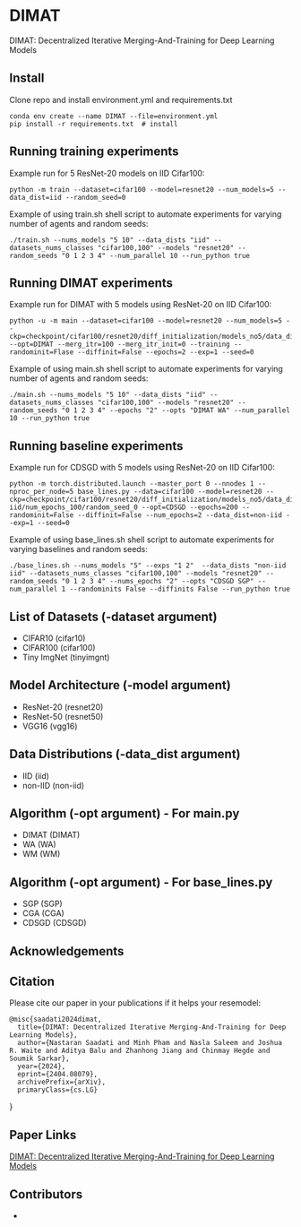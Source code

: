 # DIMAT
DIMAT: Decentralized Iterative Merging-And-Training for Deep Learning Models

## Install
Clone repo and install environment.yml and requirements.txt
~~~
conda env create --name DIMAT --file=environment.yml
pip install -r requirements.txt  # install
~~~

## Running training experiments
Example run for 5 ResNet-20 models on IID Cifar100: 
~~~
python -m train --dataset=cifar100 --model=resnet20 --num_models=5 --data_dist=iid --random_seed=0 
~~~

Example of using train.sh shell script to automate experiments for varying number of agents and random seeds: 
~~~
./train.sh --nums_models "5 10" --data_dists "iid" --datasets_nums_classes "cifar100,100" --models "resnet20" --random_seeds "0 1 2 3 4" --num_parallel 10 --run_python true
~~~

## Running DIMAT experiments
Example run for DIMAT with 5 models using ResNet-20 on IID Cifar100: 
~~~
python -u -m main --dataset=cifar100 --model=resnet20 --num_models=5 --ckp=checkpoint/cifar100/resnet20/diff_initialization/models_no5/data_dist_iid/num_epochs_100/random_seed_0 --opt=DIMAT --merg_itr=100 --merg_itr_init=0 --training --randominit=Flase --diffinit=False --epochs=2 --exp=1 --seed=0 
~~~

Example of using main.sh shell script to automate experiments for varying number of agents and random seeds: 
~~~
./main.sh --nums_models "5 10" --data_dists "iid" --datasets_nums_classes "cifar100,100" --models "resnet20" --random_seeds "0 1 2 3 4" --epochs "2" --opts "DIMAT WA" --num_parallel 10 --run_python true
~~~

## Running baseline experiments
Example run for CDSGD with 5 models using ResNet-20 on IID Cifar100: 
~~~
python -m torch.distributed.launch --master_port 0 --nnodes 1 --nproc_per_node=5 base_lines.py --data=cifar100 --model=resnet20 --ckp=checkpoint/cifar100/resnet20/diff_initialization/models_no5/data_dist_non-iid/num_epochs_100/random_seed_0 --opt=CDSGD --epochs=200 --randominit=False --diffinit=False --num_epochs=2 --data_dist=non-iid --exp=1 --seed=0 
~~~

Example of using base_lines.sh shell script to automate experiments for varying baselines and random seeds: 
~~~
./base_lines.sh --nums_models "5" --exps "1 2"  --data_dists "non-iid iid" --datasets_nums_classes "cifar100,100" --models "resnet20" --random_seeds "0 1 2 3 4" --nums_epochs "2" --opts "CDSGD SGP" --num_parallel 1 --randominits False --diffinits False --run_python true
~~~

## List of Datasets (-dataset argument)
- CIFAR10 (cifar10)
- CIFAR100 (cifar100)
- Tiny ImgNet (tinyimgnt)

## Model Architecture (-model argument)
- ResNet-20 (resnet20)
- ResNet-50 (resnet50)
- VGG16 (vgg16)

## Data Distributions (-data_dist argument)
- IID (iid)
- non-IID (non-iid)

## Algorithm (-opt argument) - For main.py
- DIMAT (DIMAT)
- WA (WA)
- WM (WM)

## Algorithm (-opt argument) - For base_lines.py
- SGP (SGP)
- CGA (CGA)
- CDSGD (CDSGD)

## Acknowledgements


## Citation
Please cite our paper in your publications if it helps your resemodel:

	@misc{saadati2024dimat,
      title={DIMAT: Decentralized Iterative Merging-And-Training for Deep Learning Models}, 
      author={Nastaran Saadati and Minh Pham and Nasla Saleem and Joshua R. Waite and Aditya Balu and Zhanhong Jiang and Chinmay Hegde and Soumik Sarkar},
      year={2024},
      eprint={2404.08079},
      archivePrefix={arXiv},
      primaryClass={cs.LG}
}

## Paper Links
[DIMAT: Decentralized Iterative Merging-And-Training
for Deep Learning Models](https://arxiv.org/abs/2404.08079)


## Contributors
- []()
